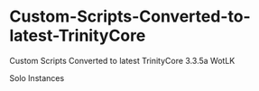 # Custom-Scripts-Converted-to-latest-TrinityCore
Custom Scripts Converted to latest TrinityCore 3.3.5a WotLK

Solo Instances